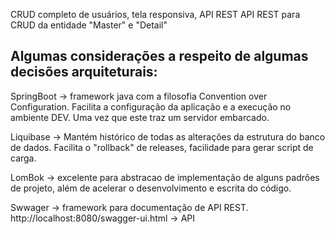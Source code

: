 
CRUD completo de usuários, tela responsiva, API REST
API REST para CRUD da entidade "Master" e "Detail"

## Algumas considerações a respeito de algumas decisões arquiteturais:

SpringBoot -> framework java com a filosofia Convention over Configuration. Facilita a configuração da aplicação e a execução no ambiente DEV. Uma vez que este traz um servidor embarcado.

Liquibase -> Mantém histórico de todas as alterações da estrutura do banco de dados. Facilita o "rollback" de releases, facilidade para gerar script de carga.

LomBok ->  excelente para abstracao de implementação de alguns padrões de projeto, além de acelerar o desenvolvimento e escrita do código.

Swwager -> framework para documentação de API REST.
http://localhost:8080/swagger-ui.html -> API